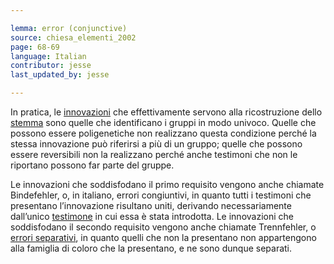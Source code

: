 ```yaml
---

lemma: error (conjunctive)
source: chiesa_elementi_2002
page: 68-69
language: Italian
contributor: jesse
last_updated_by: jesse

---
```


In pratica, le [innovazioni](innovation.html) che effettivamente servono alla ricostruzione dello [stemma](stemma.html) sono quelle che identificano i gruppi in modo univoco. Quelle che possono essere poligenetiche non realizzano questa condizione perché la stessa innovazione può riferirsi a più di un gruppo; quelle che possono essere reversibili non la realizzano perché anche testimoni che non le riportano possono far parte del gruppe.

Le innovazioni che soddisfodano il primo requisito vengono anche chiamate Bindefehler, o, in italiano, errori congiuntivi, in quanto tutti i testimoni che presentano l’innovazione risultano uniti, derivando necessariamente dall’unico [testimone](witness.html) in cui essa è stata introdotta. Le innovazioni che soddisfodano il secondo requisito vengono anche chiamate Trennfehler, o [errori separativi](errorSeparative.html), in quanto quelli che non la presentano non appartengono alla famiglia di coloro che la presentano, e ne sono dunque separati.
